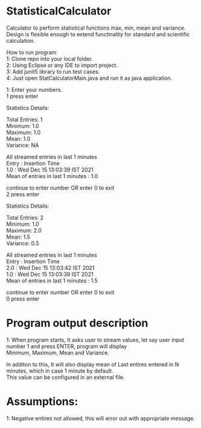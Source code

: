 # StatisticalCalculator
Calculator to perform statistical functions  max, min, mean and variance.  
Design is flexible enough to extend functinality for standard and scientific calculation.  

How to run program    
1: Clone repo into your local folder.   
2: Using Eclipse or any IDE to import project.   
3: Add junit5 library to run test cases.   
4: Just open StatCalculatorMain.java and run it as java application.   

1: Enter your numbers.   
1 press enter  

Statistics Details:  

   Total Entries:   1  
   Minimum:         1.0  
   Maximum:         1.0  
   Mean:            1.0  
   Variance:        NA  
 
All streamed entries in last 1 minutes  
Entry    :   Insertion Time  
1.0      :  Wed Dec 15 13:03:39 IST 2021  
Mean of entries in last 1 minutes  : 1.0  

continue to enter number OR enter 0 to exit  
2 press enter  

Statistics Details:  

   Total Entries:   2  
   Minimum:         1.0  
   Maximum:         2.0  
   Mean:            1.5  
   Variance:        0.5  
 
All streamed entries in last 1 minutes  
Entry    :   Insertion Time  
2.0      :  Wed Dec 15 13:03:42 IST 2021  
1.0      :  Wed Dec 15 13:03:39 IST 2021  
Mean of entries in last 1 minutes  : 1.5  

continue to enter number OR enter 0 to exit  
0 press enter  

# Program output description  
1: When program starts, It asks user to stream values, let say user input number 1 and press ENTER, program will display  
   Minimum, Maximum, Mean and Variance.  
   
   In additon to this, It will also display mean of Last entires entered in N minutes, which in case 1 minute by default.  
   This value can be configured in an external file.  
   
   
# Assumptions:
1: Negative entires not allowed, this will error out with appropriate message.


